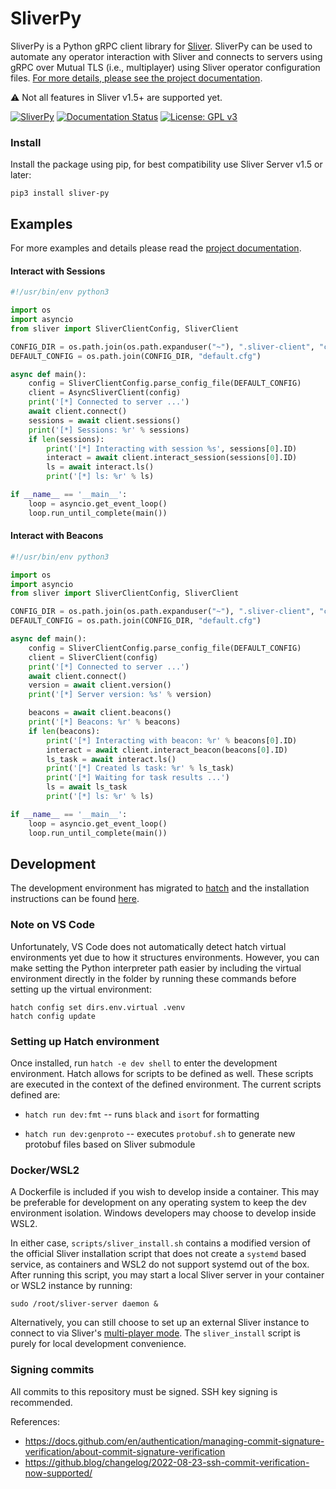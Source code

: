 # SliverPy

SliverPy is a Python gRPC client library for [Sliver](https://github.com/BishopFox/sliver). SliverPy can be used to automate any operator interaction with Sliver and connects to servers using gRPC over Mutual TLS (i.e., multiplayer) using Sliver operator configuration files. [For more details, please see the project documentation](http://sliverpy.rtfd.io/).

⚠️ Not all features in Sliver v1.5+ are supported yet.

[![SliverPy](https://github.com/moloch--/sliver-py/actions/workflows/autorelease.yml/badge.svg)](https://github.com/moloch--/sliver-py/actions/workflows/autorelease.yml)
[![Documentation Status](https://readthedocs.org/projects/sliverpy/badge/?version=latest)](https://sliverpy.readthedocs.io/en/latest/?badge=latest)
[![License: GPL v3](https://img.shields.io/badge/License-GPLv3-blue.svg)](https://www.gnu.org/licenses/gpl-3.0)

### Install

Install the package using pip, for best compatibility use Sliver Server v1.5 or later:

`pip3 install sliver-py`

## Examples

For more examples and details please read the [project documentation](http://sliverpy.rtfd.io/).

#### Interact with Sessions

```python
#!/usr/bin/env python3

import os
import asyncio
from sliver import SliverClientConfig, SliverClient

CONFIG_DIR = os.path.join(os.path.expanduser("~"), ".sliver-client", "configs")
DEFAULT_CONFIG = os.path.join(CONFIG_DIR, "default.cfg")

async def main():
    config = SliverClientConfig.parse_config_file(DEFAULT_CONFIG)
    client = AsyncSliverClient(config)
    print('[*] Connected to server ...')
    await client.connect()
    sessions = await client.sessions()
    print('[*] Sessions: %r' % sessions)
    if len(sessions):
        print('[*] Interacting with session %s', sessions[0].ID)
        interact = await client.interact_session(sessions[0].ID)
        ls = await interact.ls()
        print('[*] ls: %r' % ls)

if __name__ == '__main__':
    loop = asyncio.get_event_loop()
    loop.run_until_complete(main())
```

#### Interact with Beacons

```python
#!/usr/bin/env python3

import os
import asyncio
from sliver import SliverClientConfig, SliverClient

CONFIG_DIR = os.path.join(os.path.expanduser("~"), ".sliver-client", "configs")
DEFAULT_CONFIG = os.path.join(CONFIG_DIR, "default.cfg")

async def main():
    config = SliverClientConfig.parse_config_file(DEFAULT_CONFIG)
    client = SliverClient(config)
    print('[*] Connected to server ...')
    await client.connect()
    version = await client.version()
    print('[*] Server version: %s' % version)

    beacons = await client.beacons()
    print('[*] Beacons: %r' % beacons)
    if len(beacons):
        print('[*] Interacting with beacon: %r' % beacons[0].ID)
        interact = await client.interact_beacon(beacons[0].ID)
        ls_task = await interact.ls()
        print('[*] Created ls task: %r' % ls_task)
        print('[*] Waiting for task results ...')
        ls = await ls_task
        print('[*] ls: %r' % ls)

if __name__ == '__main__':
    loop = asyncio.get_event_loop()
    loop.run_until_complete(main())
```

## Development

The development environment has migrated to [hatch](https://github.com/pypa/hatch) and the installation instructions can be found [here](https://hatch.pypa.io/latest/install/).

### Note on VS Code

Unfortunately, VS Code does not automatically detect hatch virtual environments yet due to how it structures environments. However, you can make setting the Python interpreter path easier by including the virtual environment directly in the folder by running these commands before setting up the virtual environment:

```
hatch config set dirs.env.virtual .venv
hatch config update
```

### Setting up Hatch environment

Once installed, run `hatch -e dev shell` to enter the development environment. Hatch allows for scripts to be defined as well. These scripts are executed in the context of the defined environment. The current scripts defined are:


- `hatch run dev:fmt`  -- runs `black` and `isort` for formatting

- `hatch run dev:genproto` -- executes `protobuf.sh` to generate new protobuf files based on Sliver submodule

### Docker/WSL2

A Dockerfile is included if you wish to develop inside a container. This may be preferable for development on any operating system to keep the dev environment isolation. Windows developers may choose to develop inside WSL2.

In either case, `scripts/sliver_install.sh` contains a modified version of the official Sliver installation script that does not create a `systemd` based service, as containers and WSL2 do not support systemd out of the box. After running this script, you may start a local Sliver server in your container or WSL2 instance by running:

`sudo /root/sliver-server daemon &`

Alternatively, you can still choose to set up an external Sliver instance to connect to via Sliver's [multi-player mode](https://github.com/BishopFox/sliver/wiki/Multiplayer-Mode). The `sliver_install` script is purely for local development convenience.

### Signing commits

All commits to this repository must be signed. SSH key signing is recommended.

References:
- https://docs.github.com/en/authentication/managing-commit-signature-verification/about-commit-signature-verification
- https://github.blog/changelog/2022-08-23-ssh-commit-verification-now-supported/